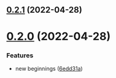 ## [0.2.1](https://github.com/queen-raae/gatsby-remark-oembed/compare/v0.2.0...v0.2.1) (2022-04-28)

# [0.2.0](https://github.com/queen-raae/gatsby-remark-oembed/compare/v0.1.1...v0.2.0) (2022-04-28)


### Features

* new beginnings ([6edd31a](https://github.com/queen-raae/gatsby-remark-oembed/commit/6edd31a686882d1dc72adbf2ca534b559b8e75f8))
